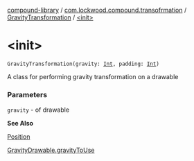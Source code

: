 [compound-library](../../index.md) / [com.lockwood.compound.transofrmation](../index.md) / [GravityTransformation](index.md) / [&lt;init&gt;](./-init-.md)

# &lt;init&gt;

`GravityTransformation(gravity: `[`Int`](https://kotlinlang.org/api/latest/jvm/stdlib/kotlin/-int/index.html)`, padding: `[`Int`](https://kotlinlang.org/api/latest/jvm/stdlib/kotlin/-int/index.html)`)`

A class for performing gravity transformation on a drawable

### Parameters

`gravity` - of drawable

**See Also**

[Position](../../com.lockwood.compound/-position/index.md)

[GravityDrawable.gravityToUse](#)

